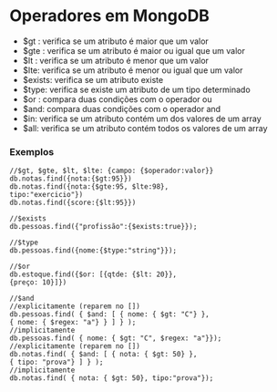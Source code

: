 # Operadores em MongoDB

* $gt : verifica se um atributo é maior que um valor
* $gte : verifica se um atributo é maior ou igual que um valor
* $lt : verifica se um atributo é menor que um valor
* $lte: verifica se um atributo é menor ou igual que um valor
* $exists: verifica se um atributo existe
* $type: verifica se existe um atributo de um tipo determinado
* $or : compara duas condições com o operador ou
* $and: compara duas condições com o operador and
* $in: verifica se um atributo contém um dos valores de um array
* $all: verifica se um atributo contém todos os valores de um array

### Exemplos

```
//$gt, $gte, $lt, $lte: {campo: {$operador:valor}}
db.notas.find({nota:{$gt:95}})
db.notas.find({nota:{$gte:95, $lte:98},
tipo:"exercicio"})
db.notas.find({score:{$lt:95}})

//$exists
db.pessoas.find({"profissão":{$exists:true}});

//$type
db.pessoas.find({nome:{$type:"string"}});

//$or
db.estoque.find({$or: [{qtde: {$lt: 20}},
{preço: 10}]})

//$and
//explicitamente (reparem no [])
db.pessoas.find( { $and: [ { nome: { $gt: "C"} },
{ nome: { $regex: "a"} } ] } );
//implicitamente
db.pessoas.find( { nome: { $gt: "C", $regex: "a"}});
//explicitamente (reparem no [])
db.notas.find( { $and: [ { nota: { $gt: 50} },
{ tipo: "prova"} ] } );
//implicitamente
db.notas.find( { nota: { $gt: 50}, tipo:"prova"});
```